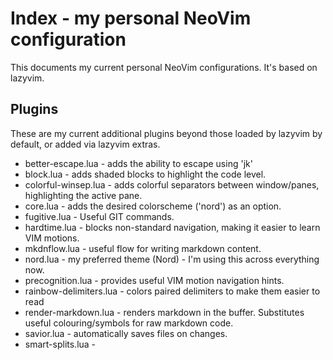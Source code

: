 # Index - my personal NeoVim configuration

This documents my current personal NeoVim configurations. It's based on lazyvim.

## Plugins

These are my current additional plugins beyond those loaded by lazyvim by default, or added via lazyvim extras.

- better-escape.lua - adds the ability to escape using 'jk'
- block.lua - adds shaded blocks to highlight the code level.
- colorful-winsep.lua - adds colorful separators between window/panes, highlighting the active pane.
- core.lua - adds the desired colorscheme ('nord') as an option.
- fugitive.lua - Useful GIT commands.
- hardtime.lua - blocks non-standard navigation, making it easier to learn VIM motions.
- mkdnflow.lua - useful flow for writing markdown content.
- nord.lua - my preferred theme (Nord) - I'm using this across everything now.
- precognition.lua - provides useful VIM motion navigation hints.
- rainbow-delimiters.lua - colors paired delimiters to make them easier to read
- render-markdown.lua - renders markdown in the buffer. Substitutes useful colouring/symbols for raw markdown code.
- savior.lua - automatically saves files on changes.
- smart-splits.lua - 
